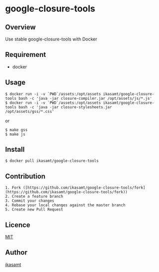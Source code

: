 google-closure-tools
====

## Overview

Use stable google-closure-tools with Docker

## Requirement

- docker

## Usage

```
$ docker run -i -v `PWD`/assets:/opt/assets ikasamt/google-closure-tools bash -c 'java -jar closure-compiler.jar /opt/assets/js/*.js'
$ docker run -i -v `PWD`/assets:/opt/assets ikasamt/google-closure-tools bash -c 'java -jar closure-stylesheets.jar /opt/assets/gss/*.css'
```

or 

```
$ make gss
$ make js
```

## Install

```
$ docker pull ikasamt/google-closure-tools
```


## Contribution

```
1. Fork ([https://github.com/ikasamt/google-closure-tools/fork](https://github.com/ikasamt/google-closure-tools/fork))
2. Create a feature branch
3. Commit your changes
4. Rebase your local changes against the master branch
5. Create new Pull Request
```


## Licence


[MIT](https://github.com/ikasamt/google-closure-tools/blob/master/LICENSE)


## Author

[ikasamt](https://github.com/ikasamt)